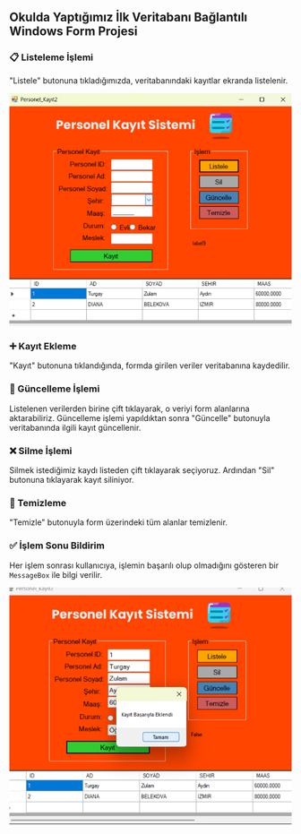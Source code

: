 ## Okulda Yaptığımız İlk Veritabanı Bağlantılı Windows Form Projesi

### 📋 Listeleme İşlemi
"Listele" butonuna tıkladığımızda, veritabanındaki kayıtlar ekranda listelenir.

![Ekran Görüntüsü](img/a.png)

### ➕ Kayıt Ekleme
"Kayıt" butonuna tıklandığında, formda girilen veriler veritabanına kaydedilir.

### 🔄 Güncelleme İşlemi
Listelenen verilerden birine çift tıklayarak, o veriyi form alanlarına aktarabiliriz. Güncelleme işlemi yapıldıktan sonra "Güncelle" butonuyla veritabanında ilgili kayıt güncellenir.

### ❌ Silme İşlemi
Silmek istediğimiz kaydı listeden çift tıklayarak seçiyoruz. Ardından "Sil" butonuna tıklayarak kayıt siliniyor.

### 🧹 Temizleme
"Temizle" butonuyla form üzerindeki tüm alanlar temizlenir.

### ✅ İşlem Sonu Bildirim
Her işlem sonrası kullanıcıya, işlemin başarılı olup olmadığını gösteren bir `MessageBox` ile bilgi verilir.

![Ekran Görüntüsü](img/b.png)

